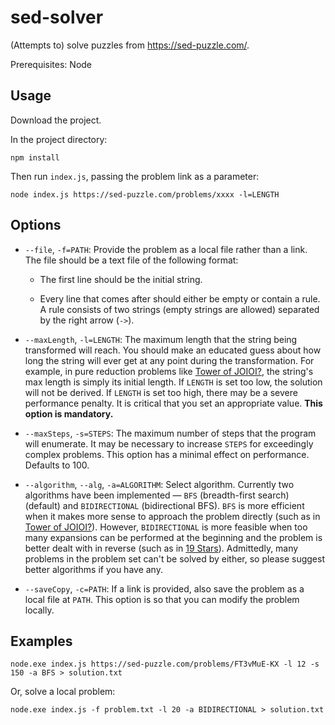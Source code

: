# sed-solver

(Attempts to) solve puzzles from https://sed-puzzle.com/.

Prerequisites: Node

## Usage

Download the project.

In the project directory:
```
npm install
```
Then run `index.js`, passing the problem link as a parameter:
```
node index.js https://sed-puzzle.com/problems/xxxx -l=LENGTH
```

## Options

- `--file`, `-f=PATH`: Provide the problem as a local file rather than a link. The file should be a text file of the following format:

	-	The first line should be the initial string.

	-	Every line that comes after should either be empty or contain a rule. A rule consists of two strings (empty strings are allowed) separated by the right arrow (`->`).

-  `--maxLength`, `-l=LENGTH`: The maximum length that the string being transformed will reach. You should make an educated guess about how long the string will ever get at any point during the transformation. For example, in pure reduction problems like [Tower of JOIOI?](https://sed-puzzle.com/problems/1a0xlWmokZ), the string's max length is simply its initial length. If `LENGTH` is set too low, the solution will not be derived. If `LENGTH` is set too high, there may be a severe performance penalty. It is critical that you set an appropriate value. **This option is mandatory.**

-  `--maxSteps`, `-s=STEPS`: The maximum number of steps that the program will enumerate. It may be necessary to increase `STEPS` for exceedingly complex problems. This option has a minimal effect on performance. Defaults to 100.

-  `--algorithm`, `--alg`, `-a=ALGORITHM`: Select algorithm. Currently two algorithms have been implemented — `BFS` (breadth-first search) (default) and `BIDIRECTIONAL` (bidirectional BFS). `BFS` is more efficient when it makes more sense to approach the problem directly (such as in [Tower of JOIOI?](https://sed-puzzle.com/problems/1a0xlWmokZ)). However, `BIDIRECTIONAL` is more feasible when too many expansions can be performed at the beginning and the problem is better dealt with in reverse (such as in [19 Stars](https://sed-puzzle.com/problems/CKEQsyjHSr)). Admittedly, many problems in the problem set can't be solved by either, so please suggest better algorithms if you have any.

-  `--saveCopy`, `-c=PATH`: If a link is provided, also save the problem as a local file at `PATH`. This option is so that you can modify the problem locally.

## Examples

```
node.exe index.js https://sed-puzzle.com/problems/FT3vMuE-KX -l 12 -s 150 -a BFS > solution.txt
```

Or, solve a local problem:

```
node.exe index.js -f problem.txt -l 20 -a BIDIRECTIONAL > solution.txt
```

